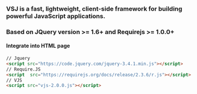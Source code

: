 ### VSJ is a fast, lightweight, client-side framework for building powerful JavaScript applications.
### Based on JQuery version >= 1.6+  and Requirejs >= 1.0.0+


#### Integrate into HTML page

```html
// Jquery 
<script src="https://code.jquery.com/jquery-3.4.1.min.js"></script>
// Require.JS
<script  src="https://requirejs.org/docs/release/2.3.6/r.js"></script>
// VJS
<script src="vjs-2.0.0.js"></script>
```


